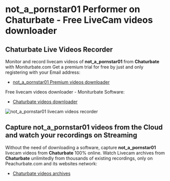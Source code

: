 # not_a_pornstar01 Performer on Chaturbate - Free LiveCam videos downloader

## Chaturbate Live Videos Recorder

Monitor and record livecam videos of **not_a_pornstar01** from **Chaturbate** with Moniturbate.com
Get a premium trial for free by just and only registering with your Email address:
* [not_a_pornstar01 Premium videos downloader](https://moniturbate.com/request-demo-licence-key.html)

Free livecam videos downloader - Moniturbate Software:
* [Chaturbate videos downloader](https://moniturbate.com/moniturbate-download-software.html)

![not_a_pornstar01 livecam videos recorder](https://peachurnet.com/templates/moniturbate-software.png)


## Capture not_a_pornstar01 videos from the Cloud and watch your recordings on Streaming

Without the need of downloading a software, capture **not_a_pornstar01** livecam videos from **Chaturbate** 100% online.
Watch Livecam archives from **Chaturbate** unlimitedly from thousands of existing recordings, only on Peachurbate.com and its websites network:
* [Chaturbate videos archives](https://peachurnet.com/)